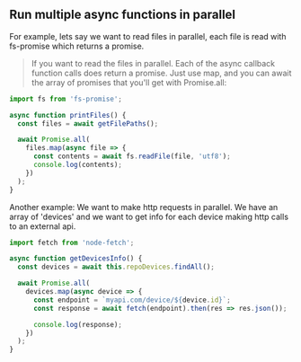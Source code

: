 ## Run multiple async functions in parallel

For example, lets say we want to read files in parallel, each file is read with fs-promise which returns a promise.

> If you want to read the files in parallel. Each of the async callback function calls does return a promise. Just use map, and you can await the array of promises that you'll get with Promise.all:

```javascript
import fs from 'fs-promise';

async function printFiles() {
  const files = await getFilePaths();

  await Promise.all(
    files.map(async file => {
      const contents = await fs.readFile(file, 'utf8');
      console.log(contents);
    })
  );
}
```

Another example: We want to make http requests in parallel.
We have an array of 'devices' and we want to get info for each device making http calls to an external api.

```javascript
import fetch from 'node-fetch';

async function getDevicesInfo() {
  const devices = await this.repoDevices.findAll();

  await Promise.all(
    devices.map(async device => {
      const endpoint = `myapi.com/device/${device.id}`;
      const response = await fetch(endpoint).then(res => res.json());

      console.log(response);
    })
  );
}
```
